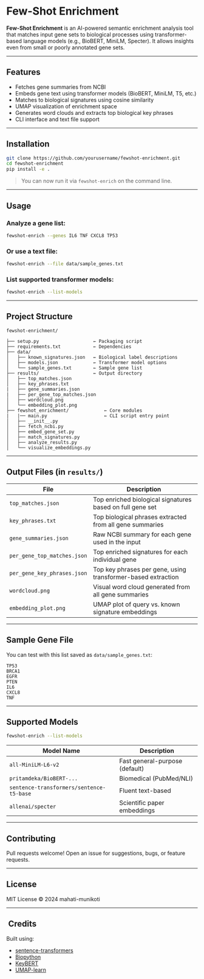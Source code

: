 # Few-Shot Enrichment

**Few-Shot Enrichment** is an AI-powered semantic enrichment analysis tool that matches input gene sets to biological processes using transformer-based language models (e.g., BioBERT, MiniLM, Specter). It allows insights even from small or poorly annotated gene sets.

---

## Features

* Fetches gene summaries from NCBI
* Embeds gene text using transformer models (BioBERT, MiniLM, T5, etc.)
* Matches to biological signatures using cosine similarity
* UMAP visualization of enrichment space
* Generates word clouds and extracts top biological key phrases
* CLI interface and text file support

---

## Installation

```bash
git clone https://github.com/yourusername/fewshot-enrichment.git
cd fewshot-enrichment
pip install -e .
```

> You can now run it via `fewshot-enrich` on the command line.

---

## Usage

### Analyze a gene list:

```bash
fewshot-enrich --genes IL6 TNF CXCL8 TP53
```

### Or use a text file:

```bash
fewshot-enrich --file data/sample_genes.txt
```

### List supported transformer models:

```bash
fewshot-enrich --list-models
```

---

## Project Structure

```
fewshot-enrichment/

├── setup.py                    ← Packaging script
├── requirements.txt            ← Dependencies
├── data/
│   ├── known_signatures.json   ← Biological label descriptions
│   ├── models.json             ← Transformer model options
│   └── sample_genes.txt        ← Sample gene list
├── results/                    ← Output directory
│   ├── top_matches.json
│   ├── key_phrases.txt
|   ├── gene_summaries.json
|   ├── per_gene_top_matches.json
│   ├── wordcloud.png
│   └── embedding_plot.png
├── fewshot_enrichment/             ← Core modules
|   |── main.py                     ← CLI script entry point                       
│   ├── __init__.py
│   ├── fetch_ncbi.py
│   ├── embed_gene_set.py
│   ├── match_signatures.py
│   ├── analyze_results.py
│   └── visualize_embeddings.py
```

---

## Output Files (in `results/`)

| File                             | Description                                                  |
|----------------------------------|--------------------------------------------------------------|
| `top_matches.json`               | Top enriched biological signatures based on full gene set    |
| `key_phrases.txt`                | Top biological phrases extracted from all gene summaries     |
| `gene_summaries.json`            | Raw NCBI summary for each gene used in the input             |
| `per_gene_top_matches.json`      | Top enriched signatures for each individual gene             |
| `per_gene_key_phrases.json`      | Top key phrases per gene, using transformer-based extraction |
| `wordcloud.png`                  | Visual word cloud generated from all gene summaries          |
| `embedding_plot.png`             | UMAP plot of query vs. known signature embeddings            |


---

## Sample Gene File

You can test with this list saved as `data/sample_genes.txt`:

```
TP53
BRCA1
EGFR
PTEN
IL6
CXCL8
TNF
```

---

## Supported Models

```bash
fewshot-enrich --list-models
```

| Model Name                               | Description                    |
| ---------------------------------------- | ------------------------------ |
| `all-MiniLM-L6-v2`                       | Fast general-purpose (default) |
| `pritamdeka/BioBERT-...`                 | Biomedical (PubMed/NLI)        |
| `sentence-transformers/sentence-t5-base` | Fluent text-based              |
| `allenai/specter`                        | Scientific paper embeddings    |

---

## Contributing

Pull requests welcome!
Open an issue for suggestions, bugs, or feature requests.

---

## License

MIT License © 2024 mahati-munikoti

---

##  Credits

Built using:

* [sentence-transformers](https://www.sbert.net/)
* [Biopython](https://biopython.org/)
* [KeyBERT](https://github.com/MaartenGr/KeyBERT)
* [UMAP-learn](https://github.com/lmcinnes/umap)
